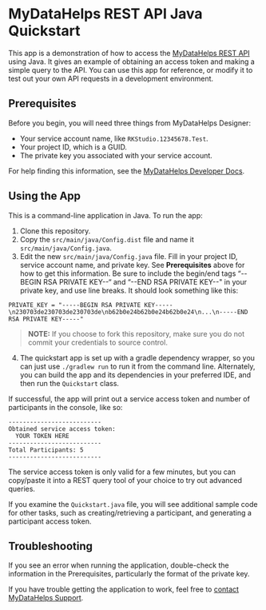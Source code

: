 
# MyDataHelps REST API Java Quickstart

This app is a demonstration of how to access the [MyDataHelps REST API](https://developer.mydatahelps.org/) using Java. It gives an example of obtaining an access token and making a simple query to the API. You can use this app for reference, or modify it to test out your own API requests in a development environment.

## Prerequisites

Before you begin, you will need three things from MyDataHelps Designer:

* Your service account name, like `RKStudio.12345678.Test`.
* Your project ID, which is a GUID.
* The private key you associated with your service account.

For help finding this information, see the [MyDataHelps Developer Docs](https://developer.mydatahelps.org/api/quickstart.html).

## Using the App

This is a command-line application in Java. To run the app:

1. Clone this repository.
2. Copy the `src/main/java/Config.dist` file and name it `src/main/java/Config.java`.
3. Edit the new `src/main/java/Config.java` file. Fill in your project ID, service account name, and private key. See **Prerequisites** above for how to get this information. Be sure to include the begin/end tags “--BEGIN RSA PRIVATE KEY--“ and “--END RSA PRIVATE KEY--" in your private key, and use line breaks. It should look something like this:

```
PRIVATE_KEY = "-----BEGIN RSA PRIVATE KEY-----\n230703de230703de230703de\nb62b0e24b62b0e24b62b0e24\n...\n-----END RSA PRIVATE KEY-----"
```
> **NOTE:** If you choose to fork this repository, make sure you do not commit your credentials to source control.

4. The quickstart app is set up with a gradle dependency wrapper, so you can just use `./gradlew run` to run it from the command line. Alternately, you can build the app and its dependencies in your preferred IDE, and then run the `Quickstart` class. 

If successful, the app will print out a service access token and number of participants in the console, like so:

```
--------------------------
Obtained service access token:
  YOUR TOKEN HERE
--------------------------
Total Participants: 5
--------------------------
```

The service access token is only valid for a few minutes, but you can copy/paste it into a REST query tool of your choice to try out advanced queries.

If you examine the `Quickstart.java` file, you will see additional sample code for other tasks, such as creating/retrieving a participant, and generating a participant access token.

## Troubleshooting

If you see an error when running the application, double-check the information in the Prerequisites, particularly the format of the private key.

If you have trouble getting the application to work, feel free to [contact MyDataHelps Support](https://developer.mydatahelps.org/help.html).
